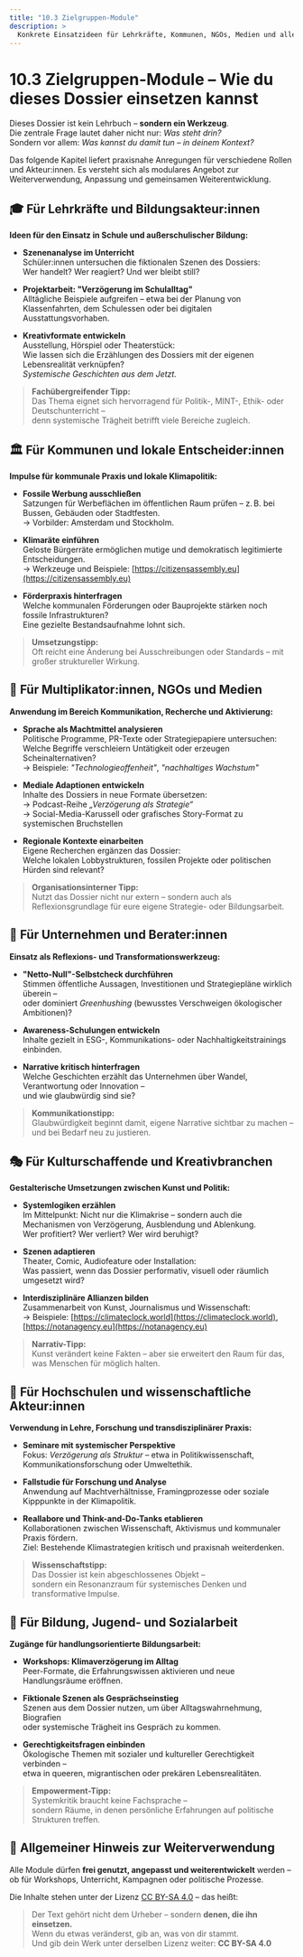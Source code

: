 ```yaml
---
title: "10.3 Zielgruppen-Module"
description: >
  Konkrete Einsatzideen für Lehrkräfte, Kommunen, NGOs, Medien und alle, die das Dossier in ihrem Kontext lebendig machen wollen.
---
```


# 10.3 Zielgruppen-Module – Wie du dieses Dossier einsetzen kannst

Dieses Dossier ist kein Lehrbuch – **sondern ein Werkzeug**.\
Die zentrale Frage lautet daher nicht nur: _Was steht drin?_\
Sondern vor allem: _Was kannst du damit tun – in deinem Kontext?_

Das folgende Kapitel liefert praxisnahe Anregungen für verschiedene Rollen und Akteur:innen. Es versteht sich als modulares Angebot zur Weiterverwendung, Anpassung und gemeinsamen Weiterentwicklung.

## 🎓 Für Lehrkräfte und Bildungsakteur:innen

**Ideen für den Einsatz in Schule und außerschulischer Bildung:**

- **Szenenanalyse im Unterricht**\
  Schüler:innen untersuchen die fiktionalen Szenen des Dossiers:\
  Wer handelt? Wer reagiert? Und wer bleibt still?

- **Projektarbeit: "Verzögerung im Schulalltag"**\
  Alltägliche Beispiele aufgreifen – etwa bei der Planung von Klassenfahrten, dem Schulessen oder bei digitalen Ausstattungsvorhaben.

- **Kreativformate entwickeln**\
  Ausstellung, Hörspiel oder Theaterstück:\
  Wie lassen sich die Erzählungen des Dossiers mit der eigenen Lebensrealität verknüpfen?\
  _Systemische Geschichten aus dem Jetzt._

> **Fachübergreifender Tipp:**\
> Das Thema eignet sich hervorragend für Politik-, MINT-, Ethik- oder Deutschunterricht –\
> denn systemische Trägheit betrifft viele Bereiche zugleich.

## 🏛️ Für Kommunen und lokale Entscheider:innen

**Impulse für kommunale Praxis und lokale Klimapolitik:**

- **Fossile Werbung ausschließen**\
  Satzungen für Werbeflächen im öffentlichen Raum prüfen – z. B. bei Bussen, Gebäuden oder Stadtfesten.\
  → Vorbilder: Amsterdam und Stockholm.

- **Klimaräte einführen**\
  Geloste Bürgerräte ermöglichen mutige und demokratisch legitimierte Entscheidungen.\
  → Werkzeuge und Beispiele: [https://citizensassembly.eu](https://citizensassembly.eu)

- **Förderpraxis hinterfragen**\
  Welche kommunalen Förderungen oder Bauprojekte stärken noch fossile Infrastrukturen?\
  Eine gezielte Bestandsaufnahme lohnt sich.

> **Umsetzungstipp:**\
> Oft reicht eine Änderung bei Ausschreibungen oder Standards – mit großer struktureller Wirkung.

## 📢 Für Multiplikator:innen, NGOs und Medien

**Anwendung im Bereich Kommunikation, Recherche und Aktivierung:**

- **Sprache als Machtmittel analysieren**\
  Politische Programme, PR-Texte oder Strategiepapiere untersuchen:\
  Welche Begriffe verschleiern Untätigkeit oder erzeugen Scheinalternativen?\
  → Beispiele: _"Technologieoffenheit"_, _"nachhaltiges Wachstum"_

- **Mediale Adaptionen entwickeln**\
  Inhalte des Dossiers in neue Formate übersetzen:\
  → Podcast-Reihe _„Verzögerung als Strategie“_\
  → Social-Media-Karussell oder grafisches Story-Format zu systemischen Bruchstellen

- **Regionale Kontexte einarbeiten**\
  Eigene Recherchen ergänzen das Dossier:\
  Welche lokalen Lobbystrukturen, fossilen Projekte oder politischen Hürden sind relevant?

> **Organisationsinterner Tipp:**\
> Nutzt das Dossier nicht nur extern – sondern auch als Reflexionsgrundlage für eure eigene Strategie- oder Bildungsarbeit.

## 💼 Für Unternehmen und Berater:innen

**Einsatz als Reflexions- und Transformationswerkzeug:**

- **"Netto-Null"-Selbstcheck durchführen**\
  Stimmen öffentliche Aussagen, Investitionen und Strategiepläne wirklich überein –\
  oder dominiert _Greenhushing_ (bewusstes Verschweigen ökologischer Ambitionen)?

- **Awareness-Schulungen entwickeln**\
  Inhalte gezielt in ESG-, Kommunikations- oder Nachhaltigkeitstrainings einbinden.

- **Narrative kritisch hinterfragen**\
  Welche Geschichten erzählt das Unternehmen über Wandel, Verantwortung oder Innovation –\
  und wie glaubwürdig sind sie?

> **Kommunikationstipp:**\
> Glaubwürdigkeit beginnt damit, eigene Narrative sichtbar zu machen –\
> und bei Bedarf neu zu justieren.

## 🎭 Für Kulturschaffende und Kreativbranchen

**Gestalterische Umsetzungen zwischen Kunst und Politik:**

- **Systemlogiken erzählen**\
  Im Mittelpunkt: Nicht nur die Klimakrise – sondern auch die Mechanismen von Verzögerung, Ausblendung und Ablenkung.\
  Wer profitiert? Wer verliert? Wer wird beruhigt?

- **Szenen adaptieren**\
  Theater, Comic, Audiofeature oder Installation:\
  Was passiert, wenn das Dossier performativ, visuell oder räumlich umgesetzt wird?

- **Interdisziplinäre Allianzen bilden**\
  Zusammenarbeit von Kunst, Journalismus und Wissenschaft:\
  → Beispiele: [https://climateclock.world](https://climateclock.world), [https://notanagency.eu](https://notanagency.eu)

> **Narrativ-Tipp:**\
> Kunst verändert keine Fakten – aber sie erweitert den Raum für das,\
> was Menschen für möglich halten.

## 🧪 Für Hochschulen und wissenschaftliche Akteur:innen

**Verwendung in Lehre, Forschung und transdisziplinärer Praxis:**

- **Seminare mit systemischer Perspektive**\
  Fokus: _Verzögerung als Struktur_ – etwa in Politikwissenschaft, Kommunikationsforschung oder Umweltethik.

- **Fallstudie für Forschung und Analyse**\
  Anwendung auf Machtverhältnisse, Framingprozesse oder soziale Kipppunkte in der Klimapolitik.

- **Reallabore und Think-and-Do-Tanks etablieren**\
  Kollaborationen zwischen Wissenschaft, Aktivismus und kommunaler Praxis fördern.\
  Ziel: Bestehende Klimastrategien kritisch und praxisnah weiterdenken.

> **Wissenschaftstipp:**\
> Das Dossier ist kein abgeschlossenes Objekt –\
> sondern ein Resonanzraum für systemisches Denken und transformative Impulse.

## 🧒 Für Bildung, Jugend- und Sozialarbeit

**Zugänge für handlungsorientierte Bildungsarbeit:**

- **Workshops: Klimaverzögerung im Alltag**\
  Peer-Formate, die Erfahrungswissen aktivieren und neue Handlungsräume eröffnen.

- **Fiktionale Szenen als Gesprächseinstieg**\
  Szenen aus dem Dossier nutzen, um über Alltagswahrnehmung, Biografien\
  oder systemische Trägheit ins Gespräch zu kommen.

- **Gerechtigkeitsfragen einbinden**\
  Ökologische Themen mit sozialer und kultureller Gerechtigkeit verbinden –\
  etwa in queeren, migrantischen oder prekären Lebensrealitäten.

> **Empowerment-Tipp:**\
> Systemkritik braucht keine Fachsprache –\
> sondern Räume, in denen persönliche Erfahrungen auf politische Strukturen treffen.

## 🔄 Allgemeiner Hinweis zur Weiterverwendung

Alle Module dürfen **frei genutzt, angepasst und weiterentwickelt** werden –\
ob für Workshops, Unterricht, Kampagnen oder politische Prozesse.

Die Inhalte stehen unter der Lizenz [CC BY-SA 4.0](https://creativecommons.org/licenses/by-sa/4.0) – das heißt:

> Der Text gehört nicht dem Urheber – sondern **denen, die ihn einsetzen.**\
> Wenn du etwas veränderst, gib an, was von dir stammt.\
> Und gib dein Werk unter derselben Lizenz weiter: **CC BY-SA 4.0**

<Footer />
